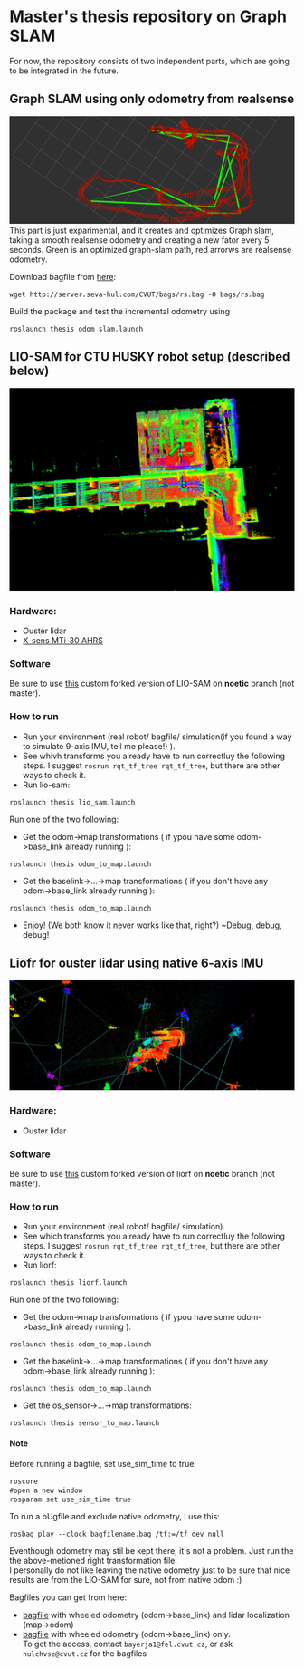 # Master's thesis repository on Graph SLAM

For now, the repository consists of two independent parts, which are going to be integrated in the future.
## Graph SLAM using only odometry from realsense
![logo](https://github.com/graphSLAM-thesis-cvut/localization-bringup/blob/main/media/odom_slam_logo.jpg) <br/>
This part is just exparimental, and it creates and optimizes Graph slam, taking a smooth realsense odometry and creating a new fator every 5 seconds. Green is an optimized graph-slam path, red arrorws are realsense odometry.

Download bagfile from [here](http://server.seva-hul.com/CVUT/bags/rs.bag):
```
wget http://server.seva-hul.com/CVUT/bags/rs.bag -O bags/rs.bag
```
Build the package and test the incremental odometry using
```
roslaunch thesis odom_slam.launch
```
## LIO-SAM for CTU HUSKY robot setup (described below)

![logo](https://github.com/graphSLAM-thesis-cvut/localization-bringup/blob/main/media/logo.jpg)
### Hardware:
- Ouster lidar
- [X-sens MTi-30 AHRS](https://cz.mouser.com/datasheet/2/693/mti-series-1358510.pdf) 
### Software
Be sure to use [this](https://github.com/graphSLAM-thesis-cvut/LIO-SAM-CTU) custom forked version of LIO-SAM on **noetic** branch (not master).
### How to run
- Run your environment (real robot/ bagfile/ simulation(if you found a way to simulate 9-axis IMU, tell me please!) ).
- See whivh transforms you already have to run correctluy the following steps. I suggest `rosrun rqt_tf_tree rqt_tf_tree`, but there are other ways to check it. 
- Run lio-sam:
```
roslaunch thesis lio_sam.launch
```
Run one of the two following:
- Get the odom->map transformations ( if ypou have some odom->base_link already running ):
```
roslaunch thesis odom_to_map.launch
```
- Get the baselink->...->map transformations ( if you don't have any odom->base_link already running ):
```
roslaunch thesis odom_to_map.launch
```

- Enjoy! (We both know it never works like that, right?) ~Debug, debug, debug!

## Liofr for ouster lidar using native 6-axis IMU

![logo](https://github.com/graphSLAM-thesis-cvut/localization-bringup/blob/main/media/6axis_logo.jpg)
### Hardware:
- Ouster lidar
### Software
Be sure to use [this](https://github.com/graphSLAM-thesis-cvut/liorf-ctu) custom forked version of liorf on **noetic** branch (not master).
### How to run
- Run your environment (real robot/ bagfile/ simulation).
- See which transforms you already have to run correctluy the following steps. I suggest `rosrun rqt_tf_tree rqt_tf_tree`, but there are other ways to check it. 
- Run liorf:
```
roslaunch thesis liorf.launch
```
Run one of the two following:
- Get the odom->map transformations ( if ypou have some odom->base_link already running ):
```
roslaunch thesis odom_to_map.launch
```
- Get the baselink->...->map transformations ( if you don't have any odom->base_link already running ):
```
roslaunch thesis odom_to_map.launch
```
- Get the os_sensor->...->map transformations:
```
roslaunch thesis sensor_to_map.launch
```

#### Note
Before running a bagfile, set use_sim_time to true:
```
roscore
#open a new window
rosparam set use_sim_time true
```
To run a bUgfile and exclude native odometry, I use this:
```
rosbag play --clock bagfilename.bag /tf:=/tf_dev_null
```
Eventhough odometry may stil be kept there, it's not a problem. Just run the the above-metioned right transformation file. <br/>
I personally do not like leaving the native odometry just to be sure that nice results are from the LIO-SAM for sure, not from native odom :)

Bagfiles you can get from here:
- [bagfile](https://drive.google.com/file/d/1aLDQ2m8X-bRqlnpQXYwgNSpAp5E3woYV/view?usp=share_link) with wheeled odometry (odom->base_link) and lidar localization (map->odom)
- [bagfile](https://drive.google.com/file/d/186ZDQBXg3ULFumABJxUKXwNFR4AFaGDF/view?usp=share_link) with wheeled odometry (odom->base_link) only. <br/>
To get the access, contact `bayerja1@fel.cvut.cz`, or ask `hulchvse@cvut.cz` for the bagfiles 